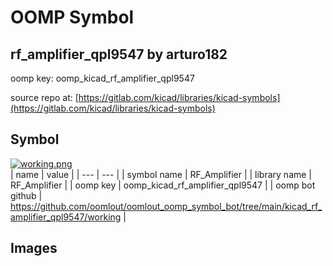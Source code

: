 # OOMP Symbol  
## rf_amplifier_qpl9547  by arturo182  
  
oomp key: oomp_kicad_rf_amplifier_qpl9547  
  
source repo at: [https://gitlab.com/kicad/libraries/kicad-symbols](https://gitlab.com/kicad/libraries/kicad-symbols)  
## Symbol  
  
[![working.png](working_600.png)](working.png)  
| name | value | 
| --- | --- | 
| symbol name | RF_Amplifier | 
| library name | RF_Amplifier | 
| oomp key | oomp_kicad_rf_amplifier_qpl9547 | 
| oomp bot github | https://github.com/oomlout/oomlout_oomp_symbol_bot/tree/main/kicad_rf_amplifier_qpl9547/working | 
## Images  
